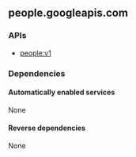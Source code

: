 ## people.googleapis.com

### APIs

* [ people:v1 ]( https://people.googleapis.com/$discovery/rest?version=v1 )

### Dependencies

#### Automatically enabled services

None

#### Reverse dependencies

None
